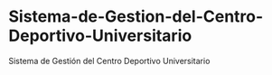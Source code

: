 # Sistema-de-Gestion-del-Centro-Deportivo-Universitario
Sistema de Gestión del Centro Deportivo Universitario
